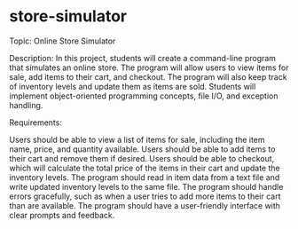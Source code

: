 # store-simulator

Topic: Online Store Simulator

Description:
In this project, students will create a command-line program that simulates an online store. The program will allow users to view items for sale, add items to their cart, and checkout. The program will also keep track of inventory levels and update them as items are sold. Students will implement object-oriented programming concepts, file I/O, and exception handling.

Requirements:

Users should be able to view a list of items for sale, including the item name, price, and quantity available.
Users should be able to add items to their cart and remove them if desired.
Users should be able to checkout, which will calculate the total price of the items in their cart and update the inventory levels.
The program should read in item data from a text file and write updated inventory levels to the same file.
The program should handle errors gracefully, such as when a user tries to add more items to their cart than are available.
The program should have a user-friendly interface with clear prompts and feedback.
